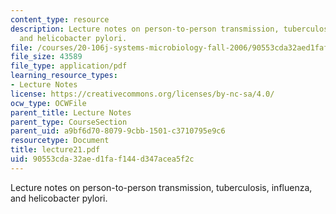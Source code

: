 ```yaml
---
content_type: resource
description: Lecture notes on person-to-person transmission, tuberculosis, influenza,
  and helicobacter pylori.
file: /courses/20-106j-systems-microbiology-fall-2006/90553cda32aed1faf144d347acea5f2c_lecture21.pdf
file_size: 43589
file_type: application/pdf
learning_resource_types:
- Lecture Notes
license: https://creativecommons.org/licenses/by-nc-sa/4.0/
ocw_type: OCWFile
parent_title: Lecture Notes
parent_type: CourseSection
parent_uid: a9bf6d70-8079-9cbb-1501-c3710795e9c6
resourcetype: Document
title: lecture21.pdf
uid: 90553cda-32ae-d1fa-f144-d347acea5f2c
---
```

Lecture notes on person-to-person transmission, tuberculosis, influenza, and helicobacter pylori.